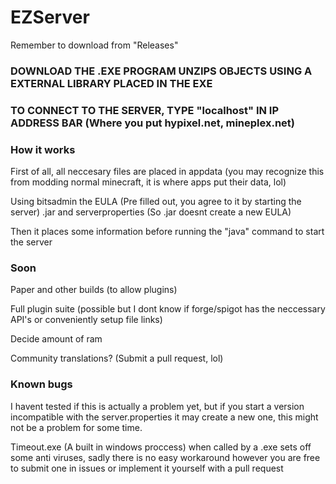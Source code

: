 # EZServer
Remember to download from "Releases"
### DOWNLOAD THE .EXE PROGRAM UNZIPS OBJECTS USING A EXTERNAL LIBRARY PLACED IN THE EXE
### TO CONNECT TO THE SERVER, TYPE "localhost" IN IP ADDRESS BAR (Where you put hypixel.net, mineplex.net)


### How it works

First of all, all neccesary files are placed in appdata (you may recognize this from modding normal minecraft, it is where apps put their data, lol)

Using bitsadmin the EULA (Pre filled out, you agree to it by starting the server) .jar and serverproperties (So .jar doesnt create a new EULA)

Then it places some information before running the "java" command to start the server

### Soon

Paper and other builds (to allow plugins)

Full plugin suite (possible but I dont know if forge/spigot has the neccessary API's or conveniently setup file links)

Decide amount of ram

Community translations? (Submit a pull request, lol)

### Known bugs

I havent tested if this is actually a problem yet, but if you start a version incompatible with the server.properties it may create a new one,
this might not be a problem for some time.

Timeout.exe (A built in windows proccess) when called by a .exe sets off some anti viruses, sadly there is no easy workaround however you are free to submit one in issues or implement it yourself with a pull request
